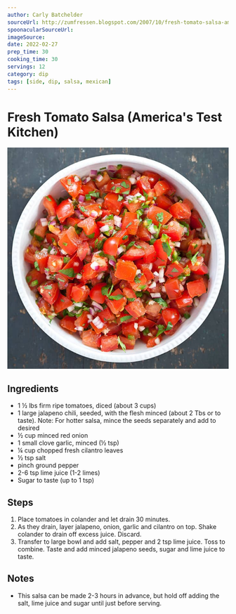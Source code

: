 ```yaml
---
author: Carly Batchelder
sourceUrl: http://zumfressen.blogspot.com/2007/10/fresh-tomato-salsa-americas-test.html
spoonacularSourceUrl: 
imageSource:
date: 2022-02-27
prep_time: 30
cooking_time: 30
servings: 12
category: dip
tags: [side, dip, salsa, mexican]
---
```

# Fresh Tomato Salsa (America's Test Kitchen)

![Image of Fresh Tomato Salsa](../img/fresh-tomato-salsa.jpeg)

## Ingredients
- 1 ½ lbs firm ripe tomatoes, diced (about 3 cups)
- 1 large jalapeno chili, seeded, with the flesh minced (about 2 Tbs or to taste). Note: For hotter salsa, mince the seeds separately and add to desired
- ½ cup minced red onion
- 1 small clove garlic, minced (½ tsp)
- ¼ cup chopped fresh cilantro leaves
- ½ tsp salt
- pinch ground pepper
- 2-6 tsp lime juice (1-2 limes)
- Sugar to taste (up to 1 tsp)

## Steps
1. Place tomatoes in colander and let drain 30 minutes. 
2. As they drain, layer jalapeno, onion, garlic and cilantro on top. Shake colander to drain off excess juice. Discard. 
3. Transfer to large bowl and add salt, pepper and 2 tsp lime juice. Toss to combine. Taste and add minced jalapeno seeds, sugar and lime juice to taste.

## Notes
- This salsa can be made 2-3 hours in advance, but hold off adding the salt, lime juice and sugar until just before serving.
